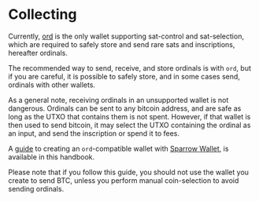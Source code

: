 Collecting
==========

Currently, [ord](https://github.com/ordinals/ord/) is the only wallet supporting
sat-control and sat-selection, which are required to safely store and send rare
sats and inscriptions, hereafter ordinals.

The recommended way to send, receive, and store ordinals is with `ord`, but if
you are careful, it is possible to safely store, and in some cases send,
ordinals with other wallets.

As a general note, receiving ordinals in an unsupported wallet is not
dangerous. Ordinals can be sent to any bitcoin address, and are safe as long as
the UTXO that contains them is not spent. However, if that wallet is then used
to send bitcoin, it may select the UTXO containing the ordinal as an input, and
send the inscription or spend it to fees.

A [guide](./collecting/sparrow-wallet.md) to creating an `ord`-compatible wallet with [Sparrow Wallet](https://sparrowwallet.com/), is available
in this handbook.

Please note that if you follow this guide, you should not use the wallet you
create to send BTC, unless you perform manual coin-selection to avoid sending
ordinals.
